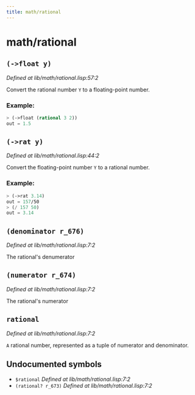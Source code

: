 ```yaml
---
title: math/rational
---
```

# math/rational
## `(->float y)`
*Defined at lib/math/rational.lisp:57:2*

Convert the rational number `Y` to a floating-point number.

### Example:
```cl
> (->float (rational 3 2))
out = 1.5
```

## `(->rat y)`
*Defined at lib/math/rational.lisp:44:2*

Convert the floating-point number `Y` to a rational number.

### Example:
```cl
> (->rat 3.14)
out = 157/50
> (/ 157 50)
out = 3.14
```

## `(denominator r_676)`
*Defined at lib/math/rational.lisp:7:2*

The rational's denumerator

## `(numerator r_674)`
*Defined at lib/math/rational.lisp:7:2*

The rational's numerator

## `rational`
*Defined at lib/math/rational.lisp:7:2*

`A` rational number, represented as a tuple of numerator and denominator.

## Undocumented symbols
 - `$rational` *Defined at lib/math/rational.lisp:7:2*
 - `(rational? r_673)` *Defined at lib/math/rational.lisp:7:2*

